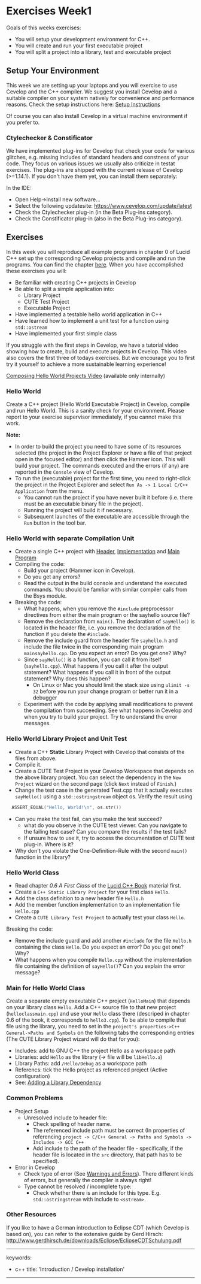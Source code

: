 # Exercises Week1

Goals of this weeks exercises:

* You will setup your development environment for C++.
* You will create and run your first executable project
* You will split a project into a library, test and executable project

## Setup Your Environment

This week we are setting up your laptops and you will exercise to use Cevelop and the C++ compiler. We suggest you install Cevelop and a suitable compiler on your system natively for convenience and performance reasons. Check the setup instructions here: [Setup Instructions](https://gitlab.dev.ifs.hsr.ch/lehre/cxx/cpl/-/wikis/Development-Environment)

Of course you can also install Cevelop in a virtual machine environment if you prefer to.

### Ctylechecker & Constificator

We have implemented plug-ins for Cevelop that check your code for various glitches, e.g. missing includes of standard headers and constness of your code. They focus on various issues we usually also criticize in testat exercises. The plug-ins are shipped with the current release of Cevelop (>=1.14.1). If you don't have them yet, you can install them separately:

In the IDE:

  - Open Help->Install new software...
  - Select the following updatesite: https://www.cevelop.com/update/latest
  - Check the Ctylechecker plug-in (in the Beta Plug-ins category).
  - Check the Constificator plug-in (also in the Beta Plug-ins category).

## Exercises

In this week you will reproduce all example programs in chapter 0 of Lucid C++ set up the corresponding Cevelop projects and compile and run the programs. You can find the chapter [here](https://gitlab.dev.ifs.hsr.ch/psommerl/cpp-module/wikis/Lucid-C---Book). When you have accomplished these exercises you will:

 - Be familiar with creating C++ projects in Cevelop
 - Be able to split a simple application into:
   - Library Project
   - CUTE Test Project
   - Executable Project
 - Have implemented a testable hello world application in C++
 - Have learned how to implement a unit test for a function using `std::ostream`
 - Have implemented your first simple class


If you struggle with the first steps in Cevelop, we have a tutorial video showing how to create, build and execute projects in Cevelop. This video also covers the first three of todays exercises. But we encourage you to first try it yourself to achieve a more sustainable learning experience!

[Composing Hello World Projects Video](https://skripte.hsr.ch/Informatik/Fachbereich/C++/CPl/Videos/1.%20composing%20hello%20world%20projects.mp4) (available only internally)

### Hello World

Create a C++ project (Hello World Executable Project) in Cevelop, compile and run Hello World. This is a sanity check for your environment. Please report to your exercise supervisor immediately, if you cannot make this work.

**Note:**

  - In order to build the project you need to have some of its resources selected (the project in the Project Explorer or have a file of that project open in the focused editor) and then click the Hammer icon. This will build your project. The commands executed and the errors (if any) are reported in the `Console` view of Cevelop.
  - To run the (executable) project for the first time, you need to right-click the project in the Project Explorer and select `Run As -> 1 Local C/C++ Application` from the menu.
    - You cannot run the project if you have never built it before (i.e. there must be an executable binary file in the project).
    - Running the project will build it if necessary.
    - Subsequent launches of the executable are accessible through the `Run` button in the tool bar.

### Hello World with separate Compilation Unit

  - Create a single C++ project with [Header](week01/exercise_templates/sayhello.h), [Implementation](week01/exercise_templates/sayhello.cpp) and [Main Program](week01/exercise_templates/mainsayhello.cpp)
  - Compiling the code:
    - Build your project (Hammer icon in Cevelop).
    - Do you get any errors?
    - Read the output in the build console and understand the executed commands. You should be familiar with similar compiler calls from the Bsys module.
  - Breaking the code:
    - What happens, when you remove the `#include` preprocessor directives from either the main program or the sayhello source file?
    - Remove the declaration  from `main()`. The declaration of `sayHello()` is located in the header file, i.e. you remove the declaration of the function if you delete the `#include`.
    - Remove the include guard from the header file `sayhello.h` and include the file twice in the corresponding main program `mainsayhello.cpp`. Do you expect an error? Do you get one? Why?
    - Since `sayHello()` is a function, you can call it from itself (`sayhello.cpp`). What happens if you call it after the output statement? What happens if you call it in front of the output statement? Why does this happen?
      -  On Linux or Mac you should limit the stack size using `ulimit -s 32` before you run your change program or better run it in a debugger
    - Experiment with the code by applying small modifications to prevent the compilation from succeeding. See what happens in Cevelop and when you try to build your project. Try to understand the error messages.

### Hello World Library Project and Unit Test

  - Create a C++ **Static** Library Project with Cevelop that consists of the files from above.
  - Compile it.
  - Create a CUTE Test Project in your Cevelop Workspace that depends on the above library project. You can select the dependency in the `New Project` wizard on the second page (click `Next` instead of `Finish`.)
  - Change the test case in the generated Test.cpp that it actually executes `sayHello()` using a `std::ostringstream` object os. Verify the result using 

```cpp
  ASSERT_EQUAL("Hello, World!\n", os.str())
```

  - Can you make the test fail, can you make the test succeed?
    - what do you observe in the CUTE test viewer. Can you navigate to the failing test case? Can you compare the results if the test fails?
    - If unsure how to use it, try to access the documentation of CUTE test plug-in. Where is it?
  - Why don't you violate the One-Definition-Rule with the second `main()` function in the library?

### Hello World Class

  - Read chapter *0.6 A First Class* of the [Lucid C++ Book](https://gitlab.dev.ifs.hsr.ch/psommerl/cpp-module/wikis/Lucid-C---Book) material first.
  - Create a `C++ Static Library Project` for your first class `Hello`.
  - Add the class definition to a new header file `Hello.h`
  - Add the member function implementation to an implementation file `Hello.cpp`
  - Create a `CUTE Library Test Project` to actually test your class `Hello`.

Breaking the code:
  - Remove the include guard and add another `#include` for the file `Hello.h` containing the class `Hello`. Do you expect an error? Do you get one? Why?
  - What happens when you compile `Hello.cpp` without the implementation file containing the definition of `sayHello()`? Can you explain the error message?

### Main for Hello World Class

Create a separate empty exexutable C++ project (`HelloMain`) that depends on your library class `Hello`. Add a C++ source file to that new project (`helloclassmain.cpp`) and use your `Hello` class there (descriped in chapter 0.6 of the book, it corresponds to `hello3.cpp`). To be able to compile that file using the library, you need to set in the `project's properties->C++ General->Paths and Symbols` on the following tabs the corresponding entries (The CUTE Library Project wizard will do that for you):

  - Includes: add to GNU C++ the project Hello as a workspace path
  - Libraries: add `Hello` as the library (-> file will be `libHello.a`)
  - Library Paths: add `/Hello/Debug` as a workspace path
  - Referencs: tick the Hello project as referenced project (Active configuration) 
  - See: [Adding a Library Dependency](https://gitlab.dev.ifs.hsr.ch/psommerl/cpp-module/wikis/Adding-a-Library-Dependency)


### Common Problems

 - Project Setup
    - Unresolved include to header file:
      - Check spelling of header name.
      - The referenced include path must be correct (In properties of referencing `project -> C/C++ General -> Paths and Symbols -> Includes -> GCC C++` 
      - Add include to the path of the header file - specifically, if the header file is located in the `src` directory, that path has to be specified).
  - Error in Cevelop
      - Check type of error (See [Warnings and Errors](https://gitlab.dev.ifs.hsr.ch/psommerl/cpp-module/wikis/warnings_and_errors_in_cevelop)). There different kinds of errors, but generally the compiler is always right!
      - Type cannot be resolved / incomplete type:
          -  Check whether there is an include for this type. E.g. `std::ostringstream` with include to `<sstream>`.

### Other Resources

If you like to have a German introduction to Eclipse CDT (which Cevelop is based on), you can refer to the extensive guide by Gerd Hirsch: http://www.gerdhirsch.de/downloads/Eclipse/EclipseCDTSchulung.pdf

---
keywords:
- c++
title: 'Introduction / Cevelop installation'
---
